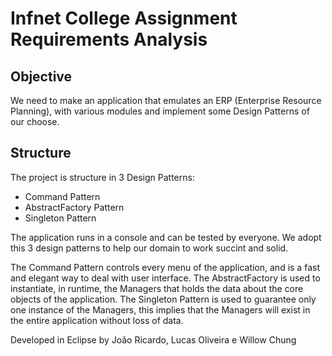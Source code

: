 Infnet College Assignment Requirements Analysis
====================

Objective
---------
We need to make an application that emulates an ERP (Enterprise Resource Planning), with various modules and implement some Design Patterns of our choose.

Structure
---------
The project is structure in 3 Design Patterns:
- Command Pattern
- AbstractFactory Pattern
- Singleton Pattern

The application runs in a console and can be tested by everyone. We adopt this 3 design patterns to help our domain to work succint and solid.

The Command Pattern controls every menu of the application, and is a fast and elegant way to deal with user interface.
The AbstractFactory is used to instantiate, in runtime, the Managers that holds the data about the core objects of the application.
The Singleton Pattern is used to guarantee only one instance of the Managers, this implies that the Managers will exist in the entire application without loss of data.


Developed in Eclipse by João Ricardo, Lucas Oliveira e Willow Chung